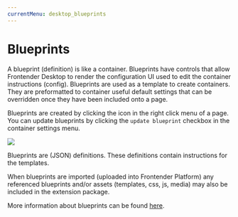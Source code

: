 ```yaml
---
currentMenu: desktop_blueprints
---
```


# Blueprints

A blueprint (definition) is like a container. Blueprints have controls that allow Frontender Desktop to render the configuration UI used to edit the container instructions (config). Blueprints are used as a template to create containers. They are preformatted to container useful default settings that can be overridden once they have been included onto a page.

Blueprints are created by clicking the <i class="fa fa-files-o"></i> icon in the right click menu of a page.  
You can update blueprints by clicking the `update blueprint` checkbox in the container settings menu.

![](https://development.getfrontender.brickson.kitchen/assets/images/product-shots/30.00.png)

<!-- @TODO Jeroen: is the following text still needed? -->

Blueprints are (JSON) definitions. These definitions contain instructions for the templates.

When blueprints are imported (uploaded into Frontender Platform) any referenced blueprints and/or assets (templates, css, js, media) may also be included in the extension package.

More information about blueprints can be found [here](/blueprints.html).
